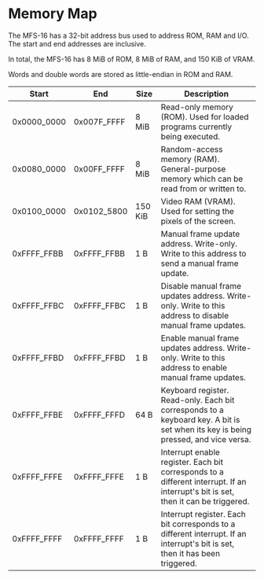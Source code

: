 # Memory Map

The MFS-16 has a 32-bit address bus used to address ROM, RAM and I/O. The start and end addresses are inclusive.

In total, the MFS-16 has 8 MiB of ROM, 8 MiB of RAM, and 150 KiB of VRAM.

Words and double words are stored as little-endian in ROM and RAM.

| Start       | End         | Size    | Description                                                                                                                       |
| ----------- | ----------- | ------- | --------------------------------------------------------------------------------------------------------------------------------- |
| 0x0000_0000 | 0x007F_FFFF | 8 MiB   | Read-only memory (ROM). Used for loaded programs currently being executed.                                                        |
| 0x0080_0000 | 0x00FF_FFFF | 8 MiB   | Random-access memory (RAM). General-purpose memory which can be read from or written to.                                          |
| 0x0100_0000 | 0x0102_5800 | 150 KiB | Video RAM (VRAM). Used for setting the pixels of the screen.                                                                      |
| 0xFFFF_FFBB | 0xFFFF_FFBB | 1 B     | Manual frame update address. Write-only. Write to this address to send a manual frame update.                                     |
| 0xFFFF_FFBC | 0xFFFF_FFBC | 1 B     | Disable manual frame updates address. Write-only. Write to this address to disable manual frame updates.                          |
| 0xFFFF_FFBD | 0xFFFF_FFBD | 1 B     | Enable manual frame updates address. Write-only. Write to this address to enable manual frame updates.                            |
| 0xFFFF_FFBE | 0xFFFF_FFFD | 64 B    | Keyboard register. Read-only. Each bit corresponds to a keyboard key. A bit is set when its key is being pressed, and vice versa. |
| 0xFFFF_FFFE | 0xFFFF_FFFE | 1 B     | Interrupt enable register. Each bit corresponds to a different interrupt. If an interrupt's bit is set, then it can be triggered. |
| 0xFFFF_FFFF | 0xFFFF_FFFF | 1 B     | Interrupt register. Each bit corresponds to a different interrupt. If an interrupt's bit is set, then it has been triggered.      |

